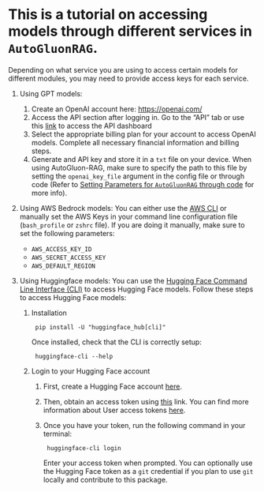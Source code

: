 # This is a tutorial on accessing models through different services in `AutoGluonRAG`. 

Depending on what service you are using to access certain models for different modules, you may need to provide access keys for each service.
1. Using GPT models: 
    1. Create an OpenAI account here: https://openai.com/
    2. Access the API section after logging in. Go to the “API” tab or use this [link](https://platform.openai.com/signup) to access the API dashboard
    3. Select the appropriate billing plan for your account to access OpenAI models. Complete all necessary financial information and billing steps.
    4. Generate and API key and store it in a `txt` file on your device. When using AutoGluon-RAG, make sure to specify the path to this file by setting the `openai_key_file` argument in the config file or through code (Refer to [Setting Parameters for `AutoGluonRAG` through code](https://github.com/autogluon/autogluon-rag/tree/main/documentation/tutorials/general/setting_parameters.md) for more info). 


2. Using AWS Bedrock models: You can either use the [AWS CLI](https://docs.aws.amazon.com/cli/latest/userguide/cli-chap-configure.html) or manually set the AWS Keys in your command line configuration file (`bash_profile` or `zshrc` file). If you are doing it manually, make sure to set the following parameters: 
    - `AWS_ACCESS_KEY_ID`
    - `AWS_SECRET_ACCESS_KEY`
    - `AWS_DEFAULT_REGION`


3. Using Huggingface models: You can use the [Hugging Face Command Line Interface (CLI)](https://huggingface.co/docs/huggingface_hub/en/guides/cli#command-line-interface-cli) to access Hugging Face models. Follow these steps to access Hugging Face models:
    1. Installation
            
            pip install -U "huggingface_hub[cli]"
        
        Once installed, check that the CLI is correctly setup:
                
            huggingface-cli --help

    2. Login to your Hugging Face account
        1. First, create a Hugging Face account [here](https://huggingface.co/join).
        2. Then, obtain an access token using [this](https://huggingface.co/settings/tokens) link. You can find more information about User access tokens [here](https://huggingface.co/docs/huggingface_hub/en/guides/cli#command-line-interface-cli).
        3. Once you have your token, run the following command in your terminal:

                huggingface-cli login

            Enter your access token when prompted. You can optionally use the Hugging Face token as a `git` credential if you plan to use `git` locally and contribute to this package.
